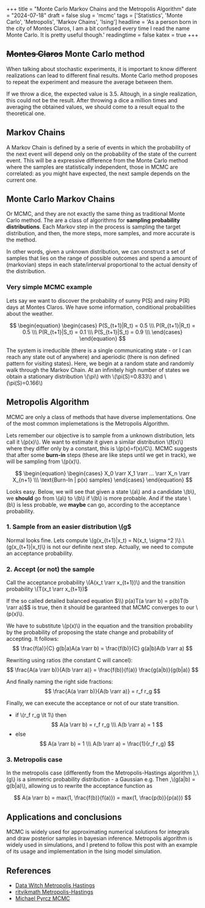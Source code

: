 +++
title = "Monte Carlo Markov Chains and the Metropolis Algorithm"
date = "2024-07-18"
draft = false
slug = 'mcmc'
tags = ['Statistics', 'Monte Carlo', 'Metropolis', 'Markov Chains', 'Ising']
headline = 'As a person born in the city of Montes Claros, I am a bit confused every time I read the name Monte Carlo. It is pretty useful though.'
readingtime = false
katex = true
+++

## ~~Montes Claros~~ Monte Carlo method

When talking about stochastic experiments, it is important to know different realizations can lead to different final results. Monte Carlo method proposes to repeat the experiment and measure the average between them. 

If we throw a dice, the expected value is 3.5. Altough, in a single realization, this could not be the result. After throwing a dice a million times and averaging the obtained values, we should come to a result equal to the theoretical one.

## Markov Chains

A Markov Chain is defined by a serie of events in which the probability of the next event will depend only on the probability of the state of the current event. This will be a expressive difference from the Monte Carlo method where the samples are statistically independent, those in MCMC are correlated: as you might have expected, the next sample depends on the current one.

## Monte Carlo Markov Chains

Or MCMC, and they are not exactly the same thing as traditional Monte Carlo method. The are a class of algorithms for **sampling probability distributions**. Each Markov step in the process is sampling the target distribution, and then, the more steps, more samples, and more accurate is the method.

In other words, given a unknown distribution, we can construct a set of samples that lies on the range of possible outcomes and spend a amount of (markovian) steps in each state/interval proportional to the actual density of the distribution.

### Very simple MCMC example

Lets say we want to discover the probability of sunny P(S) and rainy P(R) days at Montes Claros. We have some information, conditional probabilities about the weather.

$$
\begin{equation}
\begin{cases}
P(S_{t+1}|R_t) = 0.5 \\\
P(R_{t+1}|R_t) = 0.5 \\\
P(R_{t+1}|S_t) = 0.1 \\\
P(S_{t+1}|S_t) = 0.9 \\\
\end{cases}
\end{equation}
$$

The system is irreducible (there is a single communicating state - or I can reach any state out of anywhere) and aperiodic (there is non defined pattern for visiting states). Here, we begin at a random state and randomly walk through the Markov Chain. At an infinitely high number of states we obtain a stationary distribution \\(\pi\\) with \\(\pi(S)=0.833\\) and \\(\pi(S)=0.166\\) 

## Metropolis Algorithm
MCMC are only a class of methods that have diverse implementations. One of the most common implemetations is the Metropolis Algorithm. 

Lets remember our objective is to sample from a unknown distribution, lets call it \\(p(x)\\). We want to estimate it given a similar distribution \\(f(x)\\) where they differ only by a constant, this is \\(p(x)=f(x)/C\\).
MCMC suggests that after some **burn-in** steps (these are like steps until we get in track), we will be sampling from \\(p(x)\\).

$$
\begin{equation}
\begin{cases}
X_0 \rarr X_1 \rarr ... \rarr X_n \rarr X_{n+1} \\\
\text{Burn-In | p(x) samples}
\end{cases}
\end{equation}
$$

Looks easy. Below, we will see that given a state \\(a\\) and a candidate \\(b\\), we **should** go from \\(a\\) to \\(b\\) if \\(b\\) is more probable. And if the state \\(b\\) is less probable, we **maybe** can go, according to the acceptance probability. 

### 1. Sample from an easier distribution \\(g$
Normal looks fine. Lets compute \\(g(x_{t+1}|x_t) = N(x_t, \sigma ^2 )\\).\\(g(x_{t+1}|x_t)\\) is not our definite next step. Actually, we need to compute an acceptance probability.

### 2. Accept (or not) the sample
Call the acceptance probability \\(A(x_t \rarr x_{t+1})\\) and the transition probability  \\(T(x_t \rarr x_{t+1})$

If the so called detailed balanced equation
$\\) p(a)T(a \rarr b) = p(b)T(b \rarr a)$$
is true, then it should be garanteed that MCMC converges to our \\(p(x)\\). 

We have to substitute \\(p(x)\\) in the equation and the transition probability by the probability of proposing the state change and probability of accepting. It follows:
$$
\frac{f(a)}{C} g(b|a)A(a \rarr b) = \frac{f(b)}{C} g(a|b)A(b \rarr a)
$$

Rewriting using ratios (the constant C will cancel):
$$
\frac{A(a \rarr b)}{A(b \rarr a)} = \frac{f(b)}{f(a)} \frac{g(a|b)}{g(b|a)}
$$

And finally naming the right side fractions:
$$
\frac{A(a \rarr b)}{A(b \rarr a)} = r_f r_g
$$

Finally, we can execute the acceptance or not of our state transition.
- if \\(r_f r_g \lt 1\\) then
$$
    A(a \rarr b) = r_f r_g \\\
    A(b \rarr a) = 1
$$
- else 
$$
    A(a \rarr b) = 1 \\\
    A(b \rarr a) = \frac{1}{r_f r_g}
$$

### 3. Metropolis case
In the metropolis case (differently from the Metropolis-Hastings algorithm ),\\(g\\) is a simmetric probability distribution - a Gaussian e.g. Then ,\\(g(a|b) = g(b|a)\\), allowing us to rewrite the acceptance function as

$$
A(a \rarr b) = max(1, \frac{f(b)}{f(a)}) = max(1, \frac{p(b)}{p(a)})
$$

## Applications and conclusions

MCMC is widely used for approximating numerical solutions for integrals and draw posterior samples in bayesian inference. Metropolis algorithm is widely used in simulations, and I pretend to follow this post with an example of its usage and implementation in the Ising model simulation.

## References
- [Data Witch Metropolis Hastings](https://blog.djnavarro.net/posts/2023-04-12_metropolis-hastings/)
- [ritvikmath Metropolis-Hastings](https://www.youtube.com/watch?v=yCv2N7wGDCw)
- [Michael Pyrcz MCMC](https://www.youtube.com/watch?v=7QX-yVboLhk)